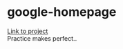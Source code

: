 # google-homepage

<a href="http://www.theodinproject.com/web-development-101/html-css?ref=lnav">Link to project</a><br>
Practice makes perfect..
